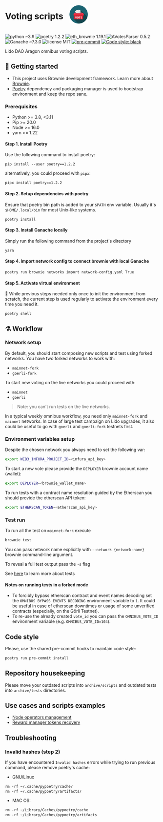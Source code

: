 <div style="display: flex;" align="center">
  <h1 align="center">Voting scripts</h1>
  <img src="assets/voting.png" width="60" height="60" align="left" style="padding: 20px"/>
</div>

![python ~3.9](https://img.shields.io/badge/python->=3.8,<3.11-blue)
![poetry 1.2.2](https://img.shields.io/badge/poetry-1.1.13-blue)
![eth_brownie 1.19.1](https://img.shields.io/badge/eth__brownie-1.19.0-brown)
![AVotesParser 0.5.2](https://img.shields.io/badge/AVotesParser-0.5.1-brown)
![Ganache ~7.3.0](https://img.shields.io/badge/ganache-7.3.0-orange)
![license MIT](https://img.shields.io/badge/license-MIT-brightgreen)
[![pre-commit](https://img.shields.io/badge/pre--commit-enabled-brightgreen?logo=pre-commit&logoColor=white)](https://github.com/pre-commit/pre-commit)
[![Code style: black](https://img.shields.io/badge/code%20style-black-000000.svg)](https://github.com/psf/black)

Lido DAO Aragon omnibus voting scripts.

## 🏁 Getting started

- This project uses Brownie development framework. Learn more about
[Brownie](https://eth-brownie.readthedocs.io/en/stable/index.html).
- [Poetry](https://python-poetry.org/) dependency and packaging manager is used
to bootstrap environment and keep the repo sane.

### Prerequisites

- Python >= 3.8, <3.11
- Pip >= 20.0
- Node >= 16.0
- yarn >= 1.22

#### Step 1. Install Poetry

Use the following command to install poetry:

```shell
pip install --user poetry==1.2.2
```

alternatively, you could proceed with `pipx`:

```shell
pipx install poetry==1.2.2
```

#### Step 2. Setup dependencies with poetry

Ensure that poetry bin path is added to your `$PATH` env variable.
Usually it's `$HOME/.local/bin` for most Unix-like systems.

```shell
poetry install
```

#### Step 3. Install Ganache locally

Simply run the following command from the project's directory

```shell
yarn
```

#### Step 4. Import network config to connect brownie with local Ganache

```shell
poetry run brownie networks import network-config.yaml True
```

#### Step 5. Activate virtual environment

📝 While previous steps needed only once to init the environment from scratch,
the current step is used regularly to activate the environment every time you
need it.

```shell
poetry shell
```

## ⚗️ Workflow

### Network setup

By default, you should start composing new scripts and test using forked networks.
You have two forked networks to work with:

- `mainnet-fork`
- `goerli-fork`

To start new voting on the live networks you could proceed with:

- `mainnet`
- `goerli`

>Note: you can't run tests on the live networks.

In a typical weekly omnibus workflow, you need only `mainnet-fork` and
`mainnet` networks. In case of large test campaign on Lido upgrades,
it also could be useful to go with `goerli` and `goerli-fork` testnets first.

### Environment variables setup

Despite the chosen network you always need to set the following var:

```bash
export WEB3_INFURA_PROJECT_ID=<infura_api_key>
```

To start a new vote please provide the `DEPLOYER` brownie account name (wallet):

```bash
export DEPLOYER=<brownie_wallet_name>
```

To run tests with a contract name resolution guided by the Etherscan you should
provide the etherscan API token:

```bash
export ETHERSCAN_TOKEN=<etherscan_api_key>
```

### Test run

To run all the test on `mainnet-fork` execute

```bash
brownie test
```

You can pass network name explicitly with `--network {network-name}` brownie
command-line argument.

To reveal a full test output pass the `-s` flag

See [here](tests/README.md) to learn more about tests

#### Notes on running tests in a forked mode

- To forcibly bypass etherscan contract and event names decoding set the
`OMNIBUS_BYPASS_EVENTS_DECODING` environment variable to `1`. It could be useful
in case of etherscan downtimes or usage of some unverified contracts (especially,
on the Görli Testnet).
- To re-use the already created `vote_id` you can pass the `OMNIBUS_VOTE_ID`
environment variable (e.g. `OMNIBUS_VOTE_ID=104`).

## Code style

Please, use the shared pre-commit hooks to maintain code style:

```bash
poetry run pre-commit install
```

## Repository housekeeping

Please move your outdated scripts into `archive/scripts` and outdated tests into
`archive/tests` directories.

## Use cases and scripts examples

- [Node operators management](usecase/node_operators_management.md)
- [Reward manager tokens recovery](usecase/reward_manager_tokens_recovery.md)

## Troubleshooting

### Invalid hashes (step 2)

If you have encountered `Invalid hashes` errors while trying to run previous command, please remove poetry's cache:

- GNU/Linux

```shell
rm -rf ~/.cache/pypoetry/cache/
rm -rf ~/.cache/pypoetry/artifacts/
```

- MAC OS:

```shell
rm -rf ~/Library/Caches/pypoetry/cache
rm -rf ~/Library/Caches/pypoetry/artifacts
```
